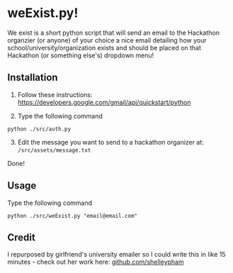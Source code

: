# weExist.py!
We exist is a short python script that will send an email to the Hackathon organzier (or anyone) of your choice a nice email detailing how your school/university/organization exists and should be placed on that Hackathon (or something else's) dropdown menu!

## Installation
1. Follow these instructions:
https://developers.google.com/gmail/api/quickstart/python

2. Type the following command
```
python ./src/auth.py
```

3. Edit the message you want to send to a hackathon organizer at: `/src/assets/message.txt`

Done!

## Usage
Type the following command
```
python ./src/weExist.py "email@email.com"
```

## Credit
I repurposed by girlfriend's university emailer so I could write this in like 15 minutes - check out her work here: <a href='https://github.com/shelleypham'>github.com/shelleypham</a>
